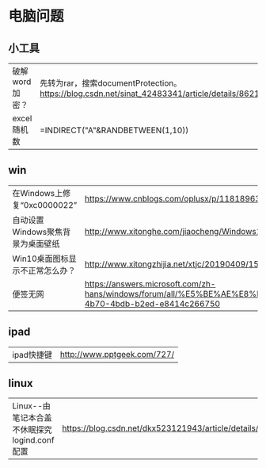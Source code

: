 # 电脑问题



## 小工具

|                |                                                              |
| -------------- | ------------------------------------------------------------ |
| 破解word加密？ | 先转为rar，搜索documentProtection。https://blog.csdn.net/sinat_42483341/article/details/86219258 |
| excel随机数    | =INDIRECT("A"&RANDBETWEEN(1,10))                             |



## win

|                                   |                                                              |
| --------------------------------- | ------------------------------------------------------------ |
| 在Windows上修复“0xc0000022”       | https://www.cnblogs.com/oplusx/p/11818963.html               |
| 自动设置Windows聚焦背景为桌面壁纸 | http://www.xitonghe.com/jiaocheng/Windows10-9338.html        |
| Win10桌面图标显示不正常怎么办？   | http://www.xitongzhijia.net/xtjc/20190409/153615.html        |
| 便签无网                          | https://answers.microsoft.com/zh-hans/windows/forum/all/%E5%BE%AE%E8%BD%AF%E8%87%AA%E5%B8%A6%E5%BA%94/c5345e6f-4b70-4bdb-b2ed-e8414c266750 |



## ipad

|            |                             |
| ---------- | --------------------------- |
| ipad快捷键 | http://www.pptgeek.com/727/ |



## linux

|                                              |                                                             |
| -------------------------------------------- | ----------------------------------------------------------- |
| Linux--由笔记本合盖不休眠探究logind.conf配置 | https://blog.csdn.net/dkx523121943/article/details/81545799 |





